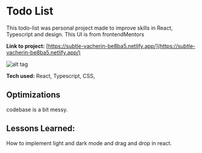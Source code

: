 # Todo List
This todo-list was personal project made to improve skills in React, Typescript and design. This UI is from frontendMentors

**Link to project:** [https://subtle-vacherin-be8ba5.netlify.app/](https://subtle-vacherin-be8ba5.netlify.app/)

![alt tag](http://placecorgi.com/1200/650)


**Tech used:** React, Typescript, CSS,



## Optimizations

codebase is a bit messy. 

## Lessons Learned:

How to implement light and dark mode and drag and drop in react. 
